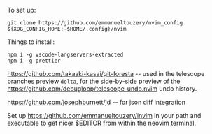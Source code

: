 To set up:

```
git clone https://github.com/emmanueltouzery/nvim_config ${XDG_CONFIG_HOME:-$HOME/.config}/nvim
```

Things to install:

```
npm i -g vscode-langservers-extracted
npm i -g prettier
```

<https://github.com/takaaki-kasai/git-foresta> -- used in the telescope branches preview
`delta`, for the side-by-side preview of the <https://github.com/debugloop/telescope-undo.nvim> undo history.

<https://github.com/josephburnett/jd> -- for json diff integration

Set up https://github.com/emmanueltouzery/invim in your path and executable to get nicer $EDITOR from within the neovim terminal.
